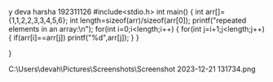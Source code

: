 y deva harsha
192311126
#include<stdio.h>
int main()
{
	int arr[]={1,1,2,2,3,3,4,5,6};
	int length=sizeof(arr)/sizeof(arr[0]);
	printf("repeated elements in an array:\n");
	for(int i=0;i<length;i++)
	{
		for(int j=i+1;j<length;j++)
		{
			if(arr[i]==arr[j])
			printf("%d",arr[j]);
		}
	}
	
}

C:\Users\devah\Pictures\Screenshots\Screenshot 2023-12-21 131734.png
